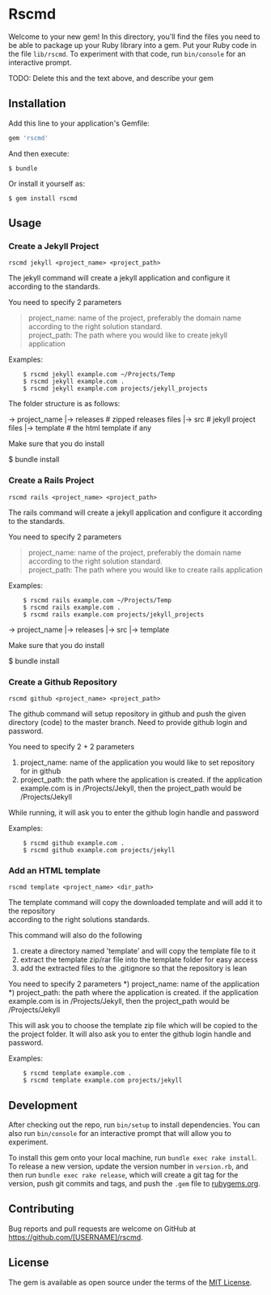# Rscmd

Welcome to your new gem! In this directory, you'll find the files you need to be able to package up your Ruby library into a gem. Put your Ruby code in the file `lib/rscmd`. To experiment with that code, run `bin/console` for an interactive prompt.

TODO: Delete this and the text above, and describe your gem

## Installation

Add this line to your application's Gemfile:

```ruby
gem 'rscmd'
```

And then execute:

    $ bundle

Or install it yourself as:

    $ gem install rscmd

## Usage






### Create a Jekyll Project

```rscmd jekyll <project_name> <project_path>```

The jekyll command will create a jekyll application and configure it according to the standards.  
   
You need to specify 2 parameters  
> project_name: name of the project, preferably the domain name according to the right solution standard.  
> project_path: The path where you would like to create jekyll application  

Examples: 

		$ rscmd jekyll example.com ~/Projects/Temp 
		$ rscmd jekyll example.com .  
		$ rscmd jekyll example.com projects/jekyll_projects  

The folder structure is as follows:

-> project_name
	|-> releases # zipped releases files
	|-> src # jekyll project files
	|-> template # the html template if any

Make sure that you do install

$ bundle install 


### Create a Rails Project

```rscmd rails <project_name> <project_path>```

The rails command will create a jekyll application and configure it according to the standards.  
   
You need to specify 2 parameters  
> project_name: name of the project, preferably the domain name according to the right solution standard.  
> project_path: The path where you would like to create rails application  

Examples: 

		$ rscmd rails example.com ~/Projects/Temp 
		$ rscmd rails example.com .  
		$ rscmd rails example.com projects/jekyll_projects  

-> project_name
	|-> releases
	|-> src
	|-> template

Make sure that you do install

$ bundle install 


### Create a Github Repository

```rscmd github <project_name> <project_path>```

The github command will setup repository in github and push the given directory (code) 
to the master branch. Need to provide github login and password. 

You need to specify 2 + 2 parameters 
1) project_name: name of the application you would like to set repository for in github 
2) project_path: the path where the application is created. if the application example.com is in /Projects/Jekyll, then the project_path would be /Projects/Jekyll 

While running, it will ask you to enter the github login handle and password

Examples: 

		$ rscmd github example.com . 
		$ rscmd github example.com projects/jekyll






### Add an HTML template

```rscmd template <project_name> <dir_path>```

The template command will copy the downloaded template and will add it to the repository  
according to the right solutions standards. 

This command will also do the following
1) create a directory named 'template' and will copy the template file to it 
2) extract the template zip/rar file into the template folder for easy access 
3) add the extracted files to the .gitignore so that the repository is lean 

You need to specify 2 parameters 
*) project_name: name of the application 
*) project_path: the path where the application is created. if the application example.com is in /Projects/Jekyll, then the project_path would be /Projects/Jekyll 

This will ask you to choose the template zip file which will be copied to the the project folder.
It will also ask you to enter the github login handle and password.

Examples: 

		$ rscmd template example.com .
		$ rscmd template example.com projects/jekyll












## Development

After checking out the repo, run `bin/setup` to install dependencies. You can also run `bin/console` for an interactive prompt that will allow you to experiment.

To install this gem onto your local machine, run `bundle exec rake install`. To release a new version, update the version number in `version.rb`, and then run `bundle exec rake release`, which will create a git tag for the version, push git commits and tags, and push the `.gem` file to [rubygems.org](https://rubygems.org).

## Contributing

Bug reports and pull requests are welcome on GitHub at https://github.com/[USERNAME]/rscmd.


## License

The gem is available as open source under the terms of the [MIT License](http://opensource.org/licenses/MIT).

